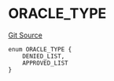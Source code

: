 # ORACLE_TYPE
[Git Source](https://github.com/thrackle-io/tron/blob/effe36d0b962730eb7c7e200cfcfde3ca3773db8/src/protocol/economic/ruleProcessor/RuleCodeData.sol)


```solidity
enum ORACLE_TYPE {
    DENIED_LIST,
    APPROVED_LIST
}
```

